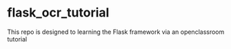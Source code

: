 # flask_ocr_tutorial
This repo is designed to learning the Flask framework via an openclassroom tutorial
